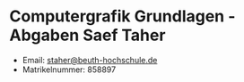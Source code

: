 # Computergrafik Grundlagen - Abgaben Saef Taher
* Email: staher@beuth-hochschule.de
* Matrikelnummer: 858897

<!-- vim: set spelllang=de: -->
